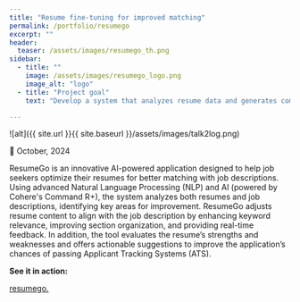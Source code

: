 ```yaml
---
title: "Resume fine-tuning for improved matching"
permalink: /portfolio/resumego
excerpt: ""
header:
  teaser: /assets/images/resumego_th.png
sidebar:
  - title: ""
    image: /assets/images/resumego_logo.png
    image_alt: "logo"
  - title: "Project goal"
    text: "Develop a system that analyzes resume data and generates comprehensive reports, translating raw resume details into clear, structured, and job-tailored summaries, improving alignment with job descriptions."

---
```


![alt]({{ site.url }}{{ site.baseurl }}/assets/images/talk2log.png)

📅 October, 2024

ResumeGo is an innovative AI-powered application designed to help job seekers optimize their resumes for better matching with job descriptions. Using advanced Natural Language Processing (NLP) and AI (powered by Cohere's Command R+), the system analyzes both resumes and job descriptions, identifying key areas for improvement. ResumeGo adjusts resume content to align with the job description by enhancing keyword relevance, improving section organization, and providing real-time feedback. In addition, the tool evaluates the resume’s strengths and weaknesses and offers actionable suggestions to improve the application’s chances of passing Applicant Tracking Systems (ATS).

**See it in action:**

[resumego.](https://resumego.streamlit.app/)
